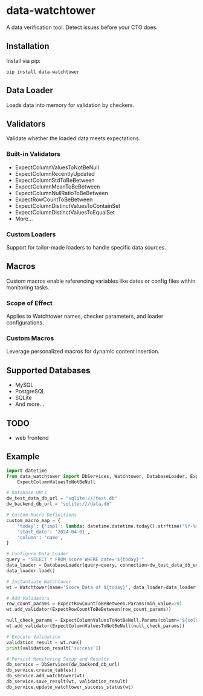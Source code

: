 # data-watchtower

A data verification tool.
Detect issues before your CTO does.

## Installation

Install via pip:
```
pip install data-watchtower
```

## Data Loader

Loads data into memory for validation by checkers.

## Validators

Validate whether the loaded data meets expectations.

### Built-in Validators

- ExpectColumnValuesToNotBeNull
- ExpectColumnRecentlyUpdated
- ExpectColumnStdToBeBetween
- ExpectColumnMeanToBeBetween
- ExpectColumnNullRatioToBeBetween
- ExpectRowCountToBeBetween
- ExpectColumnDistinctValuesToContainSet
- ExpectColumnDistinctValuesToEqualSet
- More...

### Custom Loaders

Support for tailor-made loaders to handle specific data sources.

## Macros

Custom macros enable referencing variables like dates or config files within monitoring tasks.

### Scope of Effect

Applies to Watchtower names, checker parameters, and loader configurations.

### Custom Macros

Leverage personalized macros for dynamic content insertion.

## Supported Databases

- MySQL
- PostgreSQL
- SQLite
- And more...

## TODO

- web frontend

## Example

```python
import datetime
from data_watchtower import DbServices, Watchtower, DatabaseLoader, ExpectRowCountToBeBetween,
    ExpectColumnValuesToNotBeNull

# Database URLs
dw_test_data_db_url = "sqlite:///test.db"
dw_backend_db_url = "sqlite:///data.db"

# Custom Macro Definitions
custom_macro_map = {
    'today': {'impl': lambda: datetime.datetime.today().strftime("%Y-%m-%d")},
    'start_date': '2024-04-01',
    'column': 'name',
}

# Configure Data Loader
query = "SELECT * FROM score WHERE date='${today}'"
data_loader = DatabaseLoader(query=query, connection=dw_test_data_db_url)
data_loader.load()

# Instantiate Watchtower
wt = Watchtower(name='Score Data of ${today}', data_loader=data_loader, custom_macro_map=custom_macro_map)

# Add Validators
row_count_params = ExpectRowCountToBeBetween.Params(min_value=20)
wt.add_validator(ExpectRowCountToBeBetween(row_count_params))

null_check_params = ExpectColumnValuesToNotBeNull.Params(column='${column}')
wt.add_validator(ExpectColumnValuesToNotBeNull(null_check_params))

# Execute Validation
validation_result = wt.run()
print(validation_result['success'])

# Persist Monitoring Setup and Results
db_service = DbServices(dw_backend_db_url)
db_service.create_tables()
db_service.add_watchtower(wt)
db_service.save_result(wt, validation_result)
db_service.update_watchtower_success_status(wt)
```

